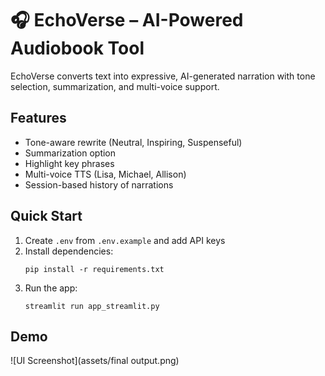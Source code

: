 # 🎧 EchoVerse – AI-Powered Audiobook Tool

EchoVerse converts text into expressive, AI-generated narration with tone selection, summarization, and multi-voice support.

## Features
- Tone-aware rewrite (Neutral, Inspiring, Suspenseful)
- Summarization option
- Highlight key phrases
- Multi-voice TTS (Lisa, Michael, Allison)
- Session-based history of narrations

## Quick Start
1. Create `.env` from `.env.example` and add API keys
2. Install dependencies:
   ```
   pip install -r requirements.txt
   ```
3. Run the app:
   ```
   streamlit run app_streamlit.py
   ```

## Demo
![UI Screenshot](assets/final output.png)
